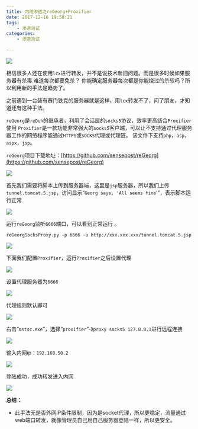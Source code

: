 ```yaml
---
title: 内网渗透之reGeorg+Proxifier
date: 2017-12-16 19:58:21
tags:  
	- 渗透测试
categories:
	- 渗透测试

---
```


![](https://i.imgur.com/gFeHJLI.png)

<!--more-->

相信很多人还在使用`lcx`进行转发，并不是说技术新旧问题。而是很多时候如果服务器有杀毒.难道每次都要免杀？
你能确定服务器每次都是你能绕过的杀软吗？所以利用新的手法是趋势了。

之前遇到一台装有赛门铁克的服务器就是这样，用`lcx`转发不了，问了朋友，才知道还有这种手法。

`reGeorg`是`reDuh`的继承者，利用了会话层的`socks5`协议，效率更高结合`Proxifier`使用 `Proxifier`是一款功能非常强大的`socks5`客户端，可以让不支持通过代理服务器工作的网络程序能通过`HTTPS`或`SOCKS`代理或代理链。 该文件下支持`php`，`asp`，`aspx`，`jsp`。

`reGeorg`项目下载地址：[https://github.com/sensepost/reGeorg](https://github.com/sensepost/reGeorg)


![](https://i.imgur.com/PIQj7Hn.png)

首先我们需要将脚本上传到服务器端，这里是`jsp`服务器，所以我们上传`tunnel.tomcat.5.jsp`，访问显示“`Georg says, 'All seems fine`'”，表示脚本运行正常

![](https://i.imgur.com/IUFawry.png)


运行`reGeorg`监听`6666`端口，可以看到正常运行 。

`reGeorgSocksProxy.py -p 6666 -u http://xxx.xxx.xxx/tunnel.tomcat.5.jsp`

![](https://i.imgur.com/Z8g73BR.png)


下面我们配置`Proxifier`，运行`Proxifier`之后设置代理

![](https://i.imgur.com/Q2yQSKO.png)

设置代理服务器为`6666`

![](https://i.imgur.com/nmXRI2q.png)


代理规则默认即可


![](https://i.imgur.com/buRmYMM.png)



右击“`mstsc.exe`”，选择“`proxifier`”-》`proxy socks5 127.0.0.1`进行远程连接

![](https://i.imgur.com/ujDqYrt.png)


输入内网ip：`192.168.50.2`

![](https://i.imgur.com/gDDpFno.png)


登陆成功，成功转发进入内网

![](https://i.imgur.com/gFeHJLI.png)


**总结：**

- 此手法无是否外网IP条件限制，因为是socket代理，所以更稳定，流量通过web端口转发，就像管理员自己用自己服务器登陆一样，所以更安全。

